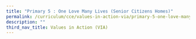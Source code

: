 ```yaml
---
title: "Primary 5 : One Love Many Lives (Senior Citizens Homes)"
permalink: /curriculum/cce/values-in-action-via/primary-5-one-love-many-lives-senior-citizens-homes/
description: ""
third_nav_title: Values in Action (VIA)
---
```

